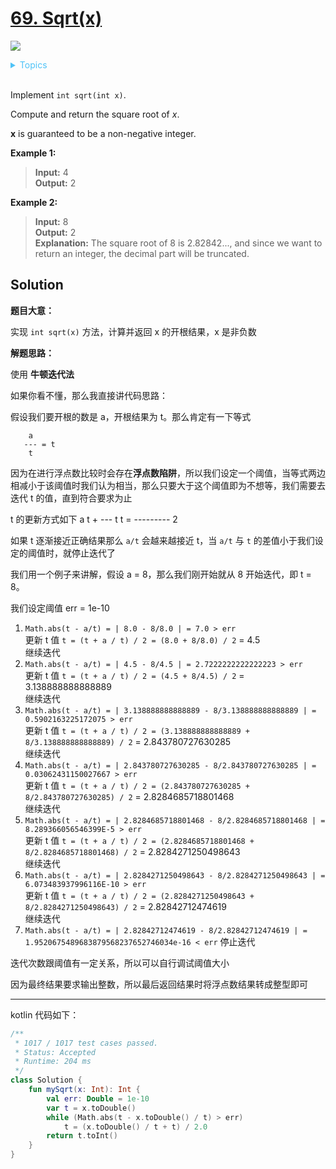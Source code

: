 # [69. Sqrt(x)](https://leetcode.com/problems/sqrtx/description/)

![](https://img.shields.io/badge/Difficulty-Easy-green.svg)

<details>
<summary style="color:#4FC3F7">Topics</summary>

* [`Math`](https://leetcode.com/tag/math/)
* [`Binary Search`](https://leetcode.com/tag/binary-search/)

</details>
<br />


Implement `int sqrt(int x)`.

Compute and return the square root of _x_.

**x** is guaranteed to be a non-negative integer.

**Example 1:**

> **Input:** 4  <br />
> **Output:** 2


**Example 2:**

> **Input:** 8  <br />
> **Output:** 2 <br />
> **Explanation:** The square root of 8 is 2.82842..., and since we want to return an integer, the decimal part will be truncated.

## Solution

**题目大意：**

实现 `int sqrt(x)` 方法，计算并返回 x 的开根结果，x 是非负数

**解题思路：**

使用 **牛顿迭代法**

如果你看不懂，那么我直接讲代码思路：

假设我们要开根的数是 a，开根结果为 t。那么肯定有一下等式

        a
       --- = t
        t

因为在进行浮点数比较时会存在**浮点数陷阱**，所以我们设定一个阈值，当等式两边相减小于该阈值时我们认为相当，那么只要大于这个阈值即为不想等，我们需要去迭代 t 的值，直到符合要求为止

t 的更新方式如下
              a
         t + ---
              t
    t = ---------
           2

如果 t 逐渐接近正确结果那么 `a/t` 会越来越接近 t，当 `a/t` 与 `t` 的差值小于我们设定的阈值时，就停止迭代了

我们用一个例子来讲解，假设 a = 8，那么我们刚开始就从 8 开始迭代，即 t = 8。

我们设定阈值 err = 1e-10

1. `Math.abs(t - a/t) = | 8.0 - 8/8.0 | = 7.0 > err` <br /> 更新 t 值 `t = (t + a / t) / 2 = (8.0 + 8/8.0) / 2` = 4.5 <br /> 继续迭代
2. `Math.abs(t - a/t) = | 4.5 - 8/4.5 | = 2.7222222222222223 > err` <br /> 更新 t 值 `t = (t + a / t) / 2 = (4.5 + 8/4.5) / 2` = 3.138888888888889 <br /> 继续迭代
3. `Math.abs(t - a/t) = | 3.138888888888889 - 8/3.138888888888889 | = 0.5902163225172075 > err` <br /> 更新 t 值 `t = (t + a / t) / 2 = (3.138888888888889 + 8/3.138888888888889) / 2` = 2.843780727630285 <br /> 继续迭代
4. `Math.abs(t - a/t) = | 2.843780727630285 - 8/2.843780727630285 | = 0.03062431150027667 > err` <br /> 更新 t 值 `t = (t + a / t) / 2 = (2.843780727630285 + 8/2.843780727630285) / 2` = 2.8284685718801468 <br /> 继续迭代
5. `Math.abs(t - a/t) = | 2.8284685718801468 - 8/2.8284685718801468 | = 8.289366056546399E-5 > err` <br /> 更新 t 值 `t = (t + a / t) / 2 = (2.8284685718801468 + 8/2.8284685718801468) / 2` = 2.8284271250498643 <br /> 继续迭代
6. `Math.abs(t - a/t) = | 2.8284271250498643 - 8/2.8284271250498643 | = 6.073483937996116E-10 > err` <br /> 更新 t 值 `t = (t + a / t) / 2 = (2.8284271250498643 + 8/2.8284271250498643) / 2` = 2.82842712474619 <br /> 继续迭代
7. `Math.abs(t - a/t) = | 2.82842712474619 - 8/2.82842712474619 | = 1.9520675489683879568237652746034e-16 < err` 停止迭代

迭代次数跟阈值有一定关系，所以可以自行调试阈值大小

因为最终结果要求输出整数，所以最后返回结果时将浮点数结果转成整型即可

----------

kotlin 代码如下：

```kotlin
/**
 * 1017 / 1017 test cases passed.
 * Status: Accepted
 * Runtime: 204 ms
 */
class Solution {
    fun mySqrt(x: Int): Int {
        val err: Double = 1e-10
        var t = x.toDouble()
        while (Math.abs(t - x.toDouble() / t) > err)
            t = (x.toDouble() / t + t) / 2.0
        return t.toInt()
    }
}
```